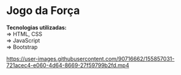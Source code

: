 # Jogo da Força
 
<b>Tecnologias utilizadas:</b><br>
=> HTML, CSS<br>
=> JavaScript<br>
=> Bootstrap

https://user-images.githubusercontent.com/90716662/155857031-721acec4-e060-4d64-8669-27f59799b2fd.mp4

